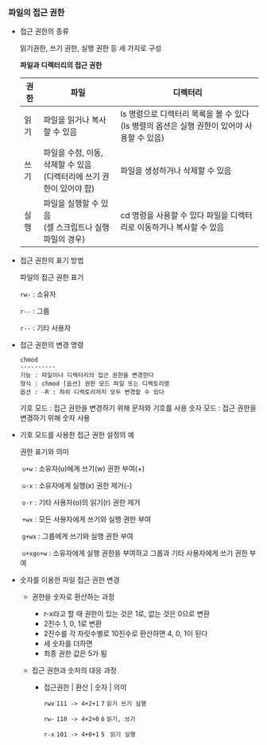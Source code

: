 ### 파일의 접근 권한

* 접근 권한의 종류

  읽기권한, 쓰기 권한, 실행 권한 등 세 가지로 구성

  **파일과 디렉터리의 접근 권한**

  | 권한 | 파일                                                         | 디렉터리                                                     |
  | ---- | ------------------------------------------------------------ | ------------------------------------------------------------ |
  | 읽기 | 파일을 읽거나 복사할 수 있음                                 | ls 명령으로 디렉터리 목록을 볼 수 있다<br />(ls 병렬의 옵션은 실행 권한이 있어야 사용할 수 있음) |
  | 쓰기 | 파일을 수정, 이동, 삭제할 수 있음<br />(디렉터리에 쓰기 권한이 있어야 함) | 파일을 생성하거나 삭제할 수 있음                             |
  | 실행 | 파일을 실행할 수 있음<br />(셀 스크립트나 실행 파일의 경우)  | cd 명령을 사용할 수 있다 파일을 디렉터리로 이동하거나 복사할 수 있음 |



- 접근 권한의 표기 방법

  파일의 접근 권한 표기

  `rw-` : 소유자

  `r--` : 그룹

  `r--` : 기타 사용자



- 접근 권한의 변경 명령

  ```
  chmod
  ----------
  기능 : 파일이나 디렉터리의 접근 권한을 변경한다
  형식 : chmod [옵션] 권한 모드 파일 또는 디렉토리명
  옵션 : -R : 하위 디렉토리까지 모두 변경할 수 있다
  ```

  기호 모드 : 접근 권한을 변경하기 위해 문자와 기호를 사용
  숫자 모드 : 접근 권한을 변경하기 위해 숫자 사용



- 기호 모드를 사용한 접근 권한 설정의 예

  권한 표기와 의미

  ​	`u+w` : 소유자(u)에게 쓰기(w) 권한 부여(+) 

  ​	`u-x` : 소유자에게 실행(x) 권한 제거(-)

  ​	`o-r` : 기타 사용자(o)의 읽기(r) 권한 제거

  ​	`+wx` : 모든 사용자에게 쓰기와 실행 권한 부여

  ​	`g+wx` : 그룹에게 쓰기와 실행 권한 부여

  ​	`u+xgo+w` : 소유자에게 실행 권한을 부여하고 그룹과 기타 사용자에게 쓰기 권한 부여

- 숫자를 이용한 파일 접근 권한 변경

  - 권한을 숫자로 환산하는 과정

    - r-x라고 할 때 권한이 있는 것은 1로, 없는 것은 0으로 변환
    - 2진수 1, 0, 1로 변환
    - 2진수를 각 자릿수별로 10진수로 환산하면 4, 0, 1이 된다
    - 세 숫자를 더하면
    - 최종 권한 값은 5가 됨

  - 접근 권한과 숫자의 대응 과정

    - 접근권한 | 환산 | 숫자 |  의미

      `rwx` `111 -> 4+2+1` `7` `읽기 쓰기 실행`

      `rw-` `110 -> 4+2+0` `6` `읽기, 쓰기`

      `r-x` `101 -> 4+0+1` `5` ` 읽기 실행`